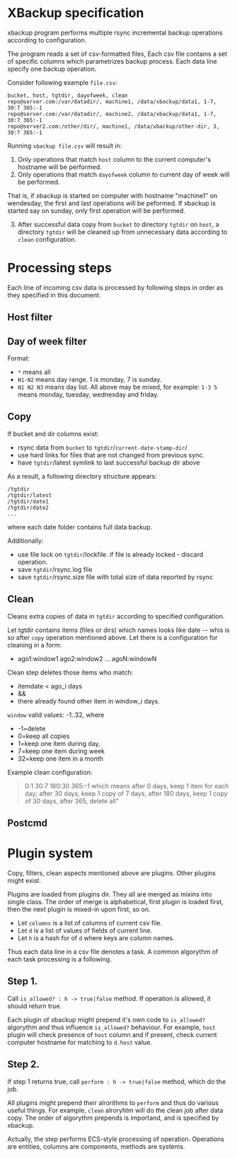 # XBackup specification

xbackup program performs multiple rsync incremental backup operations according to configuration.

The program reads a set of csv-formatted files,
Each csv file contains a set of specific columns which parametrizes backup process.
Each data line specify one backup operation.

Consider following example `file.csv`:
```
bucket, host, tgtdir, dayofweek, clean
repo@server.com:/var/datadir/, machine1, /data/xbackup/data1, 1-7, 30:7 365:-1
repo@server.com:/var/datadir/, machine2, /data/xbackup/data1, 1-7, 30:7 365:-1
repo@server2.com:/other/dir/, machine1, /data/xbackup/other-dir, 3, 30:7 365:-1
```
Running `xbackup file.csv` will result in:
1. Only operations that match `host` column to the current computer's hostname will be performed.
2. Only operations that match `dayofweek` column to current day of week will be performed.

That is, if xbackup is started on computer with hostname "machine1" on wendesday,
the first and last operations will be peformed.
If xbackup is started say on sunday, only first operation will be performed.

3. After successful data copy from `bucket` to directory `tgtdir` on `host`, 
a directory `tgtdir` will be cleaned up from unnecessary data according to `clean` configuration.

Processing steps
================

Each line of incoming csv data is processed by following steps in order as they specified in this document.

Host filter
-----------

Day of week filter
------------------
Format:
* `*` means all
* `N1-N2` means day range. 1 is monday, 7 is sunday.
* `N1 N2 N3` means day list.
All above may be mixed, for example: `1-3 5` means monday, tuesday, wednesday and friday.

Copy
----
If bucket and dir columns exist: 
 * rsync data from `bucket` to `tgtdir`/`current-date-stamp-dir`/
 * use hard links for files that are not changed from previous sync.
 * have `tgtdir`/latest symlink to last successful backup dir above
 
As a result, a following directory structure appears:
```
/tgtdir
/tgtdir/latest
/tgtdir/date1
/tgtdir/date2
...
```
where each date folder contains full data backup. 

Additionally:
 * use file lock on `tgtdir`/lockfile. if file is already locked - discard operation.
 * save `tgtdir`/rsync.log file
 * save `tgtdir`/rsync.size file with total size of data reported by rsync

Clean
-----
Cleans extra copies of data in `tgtdir` according to specified configuration.

Let tgtdir contains items (files or dirs) which names looks like date -- whis is so after `copy` operation mentioned above.
Let there is a configuration for cleaning in a form:
* ago1:window1 ago2:window2 ... agoN:windowN

Clean step deletes those items who match:
*   itemdate < ago_i days
*   &&
*   there already found other item in window_i days.

`window` valid values: -1..32, where
* -1=delete
* 0=keep all copies
* 1=keep one item during day,
* 7=keep one item during week
* 32=keep one item in a month

Example clean configuration: 
> 0:1 30:7 180:30 365:-1
which means after 0 days, keep 1 item for each day; after 30 days, keep 1 copy of 7 days, after 180 days, keep 1 copy of 30 days, after 365, delete all"

Postcmd
-------

Plugin system
=============
Copy, filters, clean aspects mentioned above are plugins. Other plugins might exist.

Plugins are loaded from plugins dir. They all are merged as mixins into single class.
The order of merge is alphabetical, first plugin is loaded first, 
then the next plugin is mixed-in upon first, so on.

- Let `columns` is a list of columns of current csv file.
- Let `d` is a list of values of fields of current line.
- Let `h` is a hash for of `d` where keys are column names.

Thus each data line in a csv file denotes a task.
A common algorythm of each task processing is a following.

## Step 1.
Call `is_allowed? : h -> true|false` method. If operation is allowed, it should return true.

Each plugin of xbackup might prepend it's own code to `is_allowed?` algorythm and thus influence `is_allowed?` behaviour.
For example, `host` plugin will check presence of `host` column and if present, check current computer hostname for matching 
to `d.host` value.

## Step 2.
If step 1 returns true, call `perform : h -> true|false` method, which do the job. 

All plugins might prepend their alrorithms to `perform`
and thus do various useful things. For example, `clean` alroryhtm will do the clean job after data copy.
The order of algorythm prepends is importand, and is specified by xbackup.

Actually, the step performs ECS-style processing of operation.
Operations are entities, columns are components, methods are systems.
